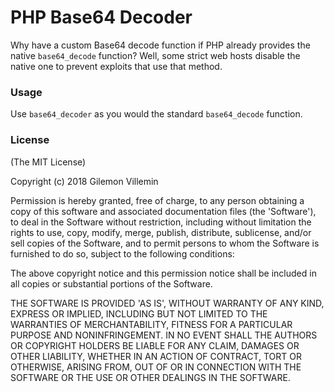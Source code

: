 # PHP Base64 Decoder

Why have a custom Base64 decode function if PHP already provides the native `base64_decode` function? Well, some strict web hosts disable the native one to prevent exploits that use that method.

### Usage

Use `base64_decoder` as you would the standard `base64_decode` function.

### License 

(The MIT License)

Copyright (c) 2018 Gilemon Villemin

Permission is hereby granted, free of charge, to any person obtaining
a copy of this software and associated documentation files (the
'Software'), to deal in the Software without restriction, including
without limitation the rights to use, copy, modify, merge, publish,
distribute, sublicense, and/or sell copies of the Software, and to
permit persons to whom the Software is furnished to do so, subject to
the following conditions:

The above copyright notice and this permission notice shall be
included in all copies or substantial portions of the Software.

THE SOFTWARE IS PROVIDED 'AS IS', WITHOUT WARRANTY OF ANY KIND,
EXPRESS OR IMPLIED, INCLUDING BUT NOT LIMITED TO THE WARRANTIES OF
MERCHANTABILITY, FITNESS FOR A PARTICULAR PURPOSE AND NONINFRINGEMENT.
IN NO EVENT SHALL THE AUTHORS OR COPYRIGHT HOLDERS BE LIABLE FOR ANY
CLAIM, DAMAGES OR OTHER LIABILITY, WHETHER IN AN ACTION OF CONTRACT,
TORT OR OTHERWISE, ARISING FROM, OUT OF OR IN CONNECTION WITH THE
SOFTWARE OR THE USE OR OTHER DEALINGS IN THE SOFTWARE.
